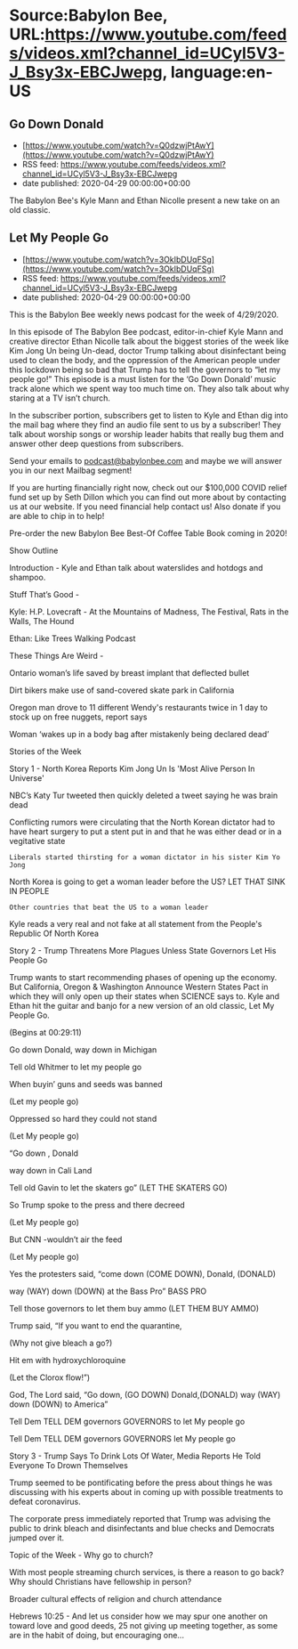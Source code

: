 # Source:Babylon Bee, URL:https://www.youtube.com/feeds/videos.xml?channel_id=UCyl5V3-J_Bsy3x-EBCJwepg, language:en-US

## Go Down Donald
 - [https://www.youtube.com/watch?v=Q0dzwjPtAwY](https://www.youtube.com/watch?v=Q0dzwjPtAwY)
 - RSS feed: https://www.youtube.com/feeds/videos.xml?channel_id=UCyl5V3-J_Bsy3x-EBCJwepg
 - date published: 2020-04-29 00:00:00+00:00

The Babylon Bee's Kyle Mann and Ethan Nicolle present a new take on an old classic.

## Let My People Go
 - [https://www.youtube.com/watch?v=3OkIbDUqFSg](https://www.youtube.com/watch?v=3OkIbDUqFSg)
 - RSS feed: https://www.youtube.com/feeds/videos.xml?channel_id=UCyl5V3-J_Bsy3x-EBCJwepg
 - date published: 2020-04-29 00:00:00+00:00

This is the Babylon Bee weekly news podcast for the week of 4/29/2020.

 In this episode of The Babylon Bee podcast, editor-in-chief Kyle Mann and creative director Ethan Nicolle talk about the biggest stories of the week like Kim Jong Un being Un-dead, doctor Trump talking about disinfectant being used to clean the body, and the oppression of the American people under this lockdown being so bad that Trump has to tell the governors to “let my people go!” This episode is a must listen for the ‘Go Down Donald’ music track alone which we spent way too much time on. They also talk about why staring at a TV isn’t church.

 In the subscriber portion, subscribers get to listen to Kyle and Ethan dig into the mail bag where they find an audio file sent to us by a subscriber! They talk about worship songs or worship leader habits that really bug them and answer other deep questions from subscribers. 

 Send your emails to podcast@babylonbee.com and maybe we will answer you in our next Mailbag segment!

 If you are hurting financially right now, check out our $100,000 COVID relief fund set up by Seth Dillon which you can find out more about by contacting us at our website. If you need financial help contact us! Also donate if you are able to chip in to help!

  Pre-order the new Babylon Bee Best-Of Coffee Table Book coming in 2020!

 Show Outline

 Introduction - Kyle and Ethan talk about waterslides and hotdogs and shampoo.

 Stuff That’s Good - 

 Kyle:  H.P. Lovecraft - At the Mountains of Madness, The Festival, Rats in the Walls, The Hound

 Ethan:  Like Trees Walking Podcast

 These Things Are Weird - 

 Ontario woman’s life saved by breast implant that deflected bullet

  Dirt bikers make use of sand-covered skate park in California

  Oregon man drove to 11 different Wendy's restaurants twice in 1 day to stock up on free nuggets, report says

  Woman ‘wakes up in a body bag after mistakenly being declared dead’

 Stories of the Week

 Story 1 - North Korea Reports Kim Jong Un Is 'Most Alive Person In Universe'

   NBC’s Katy Tur tweeted then quickly deleted a tweet saying he was brain dead

   Conflicting rumors were circulating that the North Korean dictator had to have heart surgery to put a stent put in and that he was either dead or in a vegitative state

    Liberals started thirsting for a woman dictator in his sister Kim Yo Jong

   North Korea is going to get a woman leader before the US? LET THAT SINK IN PEOPLE

    Other countries that beat the US to a woman leader

   Kyle reads a very real and not fake at all statement from the People's Republic Of North Korea

   Story 2 -  Trump Threatens More Plagues Unless State Governors Let His People Go

  Trump wants to start recommending phases of opening up the economy. But California, Oregon &amp; Washington Announce Western States Pact in which they will only open up their states when SCIENCE says to.  Kyle and Ethan hit the guitar and banjo for a new version of an old classic, Let My People Go. 

 (Begins at 00:29:11)

 Go down Donald, way down in Michigan

 Tell old Whitmer to let my people go

 When buyin’ guns and seeds was banned

 (Let my people go)

 Oppressed so hard they could not stand

 (Let My people go)

 “Go down ,  Donald  

 way down in Cali Land

 Tell old Gavin to let the skaters go” (LET THE SKATERS GO)

 So Trump spoke to the press and there decreed

 (Let My people go)

 But CNN -wouldn’t air the feed

 (Let My people go)

 Yes the protesters said, “come down (COME DOWN), Donald, (DONALD) 

 way (WAY)  down (DOWN) at the Bass Pro” BASS PRO

 Tell those governors to let them buy ammo (LET THEM BUY AMMO)

 Trump said, “If you want to end the quarantine,

 (Why not give bleach a go?)

 Hit em with hydroxychloroquine

 (Let the Clorox flow!”)

 God, The Lord said, “Go down, (GO DOWN)  Donald,(DONALD) way (WAY) down (DOWN) to America”

 Tell Dem TELL DEM governors GOVERNORS  to let My people go

 Tell Dem TELL DEM governors GOVERNORS let My people go 

 Story 3 - Trump Says To Drink Lots Of Water, Media Reports He Told Everyone To Drown Themselves

   Trump seemed to be pontificating before the press about things he was discussing with his experts about in coming up with possible treatments to defeat coronavirus.

   The corporate press immediately reported that Trump was advising the public to drink bleach and disinfectants and blue checks and Democrats jumped over it.

   Topic of the Week - Why go to church?

   With most people streaming church services, is there a reason to go back? Why should Christians have fellowship in person?

   Broader cultural effects of religion and church attendance

   Hebrews 10:25 - And let us consider how we may spur one another on toward love and good deeds, 25 not giving up meeting together, as some are in the habit of doing, but encouraging one...

